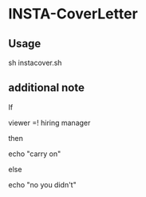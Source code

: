 # INSTA-CoverLetter

## Usage 

sh instacover.sh

## additional note 

If 

viewer =! hiring manager

then 

echo "carry on"

else

echo "no you didn't"
